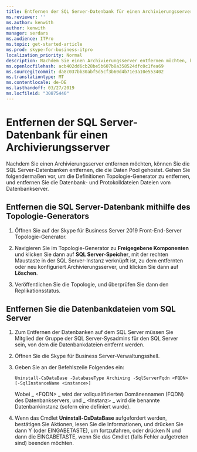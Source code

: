 ```yaml
---
title: Entfernen der SQL Server-Datenbank für einen Archivierungsserver
ms.reviewer: ''
ms.author: kenwith
author: kenwith
manager: serdars
ms.audience: ITPro
ms.topic: get-started-article
ms.prod: skype-for-business-itpro
localization_priority: Normal
description: Nachdem Sie einen Archivierungsserver entfernen möchten, können Sie die SQL Server-Datenbanken entfernen, die die Daten Pool gehostet. Gehen Sie folgendermaßen vor, um die Definitionen Topologie-Generator zu entfernen, und entfernen Sie die Datenbank- und Protokolldateien Dateien vom Datenbankserver.
ms.openlocfilehash: acb402dd6cb28be5b607b8a358524dfc0c1fea69
ms.sourcegitcommit: da8c037bb30abf5d5cf3b60d4b71e3a10e553402
ms.translationtype: MT
ms.contentlocale: de-DE
ms.lasthandoff: 03/27/2019
ms.locfileid: "30875440"
---
```

# <a name="remove-the-sql-server-database-for-an-archiving-server"></a>Entfernen der SQL Server-Datenbank für einen Archivierungsserver

Nachdem Sie einen Archivierungsserver entfernen möchten, können Sie die SQL Server-Datenbanken entfernen, die die Daten Pool gehostet. Gehen Sie folgendermaßen vor, um die Definitionen Topologie-Generator zu entfernen, und entfernen Sie die Datenbank- und Protokolldateien Dateien vom Datenbankserver.
  
## <a name="to-remove-the-sql-server-database-using-topology-builder"></a>Entfernen die SQL Server-Datenbank mithilfe des Topologie-Generators

1. Öffnen Sie auf der Skype für Business Server 2019 Front-End-Server Topologie-Generator.
    
2. Navigieren Sie im Topologie-Generator zu **Freigegebene Komponenten** und klicken Sie dann auf **SQL Server-Speicher**, mit der rechten Maustaste in der SQL Server-Instanz verknüpft ist, zu dem entfernten oder neu konfiguriert Archivierungsserver, und klicken Sie dann auf **Löschen**.
    
3. Veröffentlichen Sie die Topologie, und überprüfen Sie dann den Replikationsstatus. 
    
## <a name="to-remove-the-database-files-from-the-sql-server"></a>Entfernen Sie die Datenbankdateien vom SQL Server

1. Zum Entfernen der Datenbanken auf dem SQL Server müssen Sie Mitglied der Gruppe der SQL Server-Sysadmins für den SQL Server sein, von dem die Datenbankdateien entfernt werden. 
    
2. Öffnen Sie die Skype für Business Server-Verwaltungsshell.
    
3. Geben Sie an der Befehlszeile Folgendes ein:
    
   ```
   Uninstall-CsDataBase -DatabaseType Archiving -SqlServerFqdn <FQDN> [-SqlInstanceName <instance>]
   ```

    Wobei _ \<FQDN\> _ wird der vollqualifizierten Domänennamen (FQDN) des Datenbankservers, und _ \<Instanz\> _ wird die benannte Datenbankinstanz (sofern eine definiert wurde). 
    
4. Wenn das Cmdlet **Uninstall-CsDataBase** aufgefordert werden, bestätigen Sie Aktionen, lesen Sie die Informationen, und drücken Sie dann Y (oder EINGABETASTE), um fortzufahren, oder drücken N und dann die EINGABETASTE, wenn Sie das Cmdlet (falls Fehler aufgetreten sind) beenden möchten. 
    

